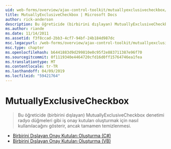 ```yaml
---
uid: web-forms/overview/ajax-control-toolkit/mutuallyexclusivecheckbox/index
title: MutuallyExclusiveCheckbox | Microsoft Docs
author: rick-anderson
description: Bu öğreticide (birbirini dışlayan) MutuallyExclusiveCheckbox denetimi radyo düğmeleri gibi iş onay kutuları oluşturmak için nasıl kullanılacağını gösterir, ancak olabilir...
ms.author: riande
ms.date: 11/14/2011
ms.assetid: f3f8ccad-2bb3-4cf7-94bf-24b184d987dc
msc.legacyurl: /web-forms/overview/ajax-control-toolkit/mutuallyexclusivecheckbox
msc.type: chapter
ms.openlocfilehash: b6441883d9d299810e0c95f2e883711387e96f70
ms.sourcegitcommit: 0f1119340e4464720cfd16d0ff15764746ea1fea
ms.translationtype: MT
ms.contentlocale: tr-TR
ms.lasthandoff: 04/09/2019
ms.locfileid: "59421764"
---
```

# <a name="mutuallyexclusivecheckbox"></a>MutuallyExclusiveCheckbox

> Bu öğreticide (birbirini dışlayan) MutuallyExclusiveCheckbox denetimi radyo düğmeleri gibi iş onay kutuları oluşturmak için nasıl kullanılacağını gösterir, ancak tamamen temizlenmesi.


- [Birbirini Dışlayan Onay Kutuları Oluşturma (C#)](creating-mutually-exclusive-checkboxes-cs.md)
- [Birbirini Dışlayan Onay Kutuları Oluşturma (VB)](creating-mutually-exclusive-checkboxes-vb.md)
